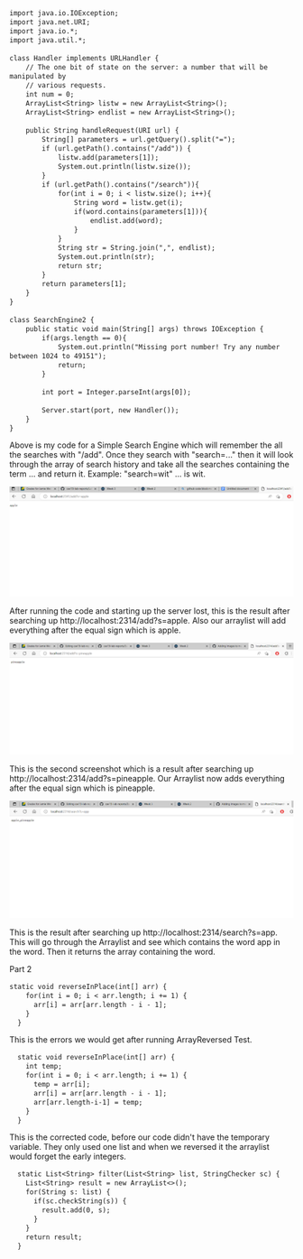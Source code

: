 ```
import java.io.IOException;
import java.net.URI;
import java.io.*;
import java.util.*;

class Handler implements URLHandler {
    // The one bit of state on the server: a number that will be manipulated by
    // various requests.
    int num = 0;
    ArrayList<String> listw = new ArrayList<String>();
    ArrayList<String> endlist = new ArrayList<String>();

    public String handleRequest(URI url) {
        String[] parameters = url.getQuery().split("=");
        if (url.getPath().contains("/add")) {
            listw.add(parameters[1]);
            System.out.println(listw.size());
        } 
        if (url.getPath().contains("/search")){
            for(int i = 0; i < listw.size(); i++){
                String word = listw.get(i);
                if(word.contains(parameters[1])){
                    endlist.add(word);
                }
            }
            String str = String.join(",", endlist);
		    System.out.println(str);
            return str;
        }
        return parameters[1];
    }
}

class SearchEngine2 {
    public static void main(String[] args) throws IOException {
        if(args.length == 0){
            System.out.println("Missing port number! Try any number between 1024 to 49151");
            return;
        }

        int port = Integer.parseInt(args[0]);

        Server.start(port, new Handler());
    }
}
```

Above is my code for a Simple Search Engine which will remember the all the searches with "/add". Once they search with "search=..." then it will look through the array of search history and take all the searches containing the term ... and return it. 
Example: "search=wit" ... is wit. 



![image](https://github.com/JamieWei21/cse15l-lab-reports/blob/main/Example3-Lab2.PNG)

After running the code and starting up the server lost, this is the result after searching up http://localhost:2314/add?s=apple. Also our arraylist will add everything after the equal sign which is apple.



![image](https://github.com/JamieWei21/cse15l-lab-reports/blob/main/Example1-%20Lab2.PNG)

This is the second screenshot which is a result after searching up http://localhost:2314/add?s=pineapple. Our Arraylist now adds everything after the equal sign which is pineapple.





![image](https://github.com/JamieWei21/cse15l-lab-reports/blob/main/Example4-Lab2.PNG)

This is the result after searching up http://localhost:2314/search?s=app. This will go through the Arraylist and see which contains the word app in the word. Then it returns the array containing the word.


Part 2

```
static void reverseInPlace(int[] arr) {
    for(int i = 0; i < arr.length; i += 1) {
      arr[i] = arr[arr.length - i - 1];
    }
  }
```
This is the errors we would get after running ArrayReversed Test. 

```
  static void reverseInPlace(int[] arr) {
    int temp;
    for(int i = 0; i < arr.length; i += 1) {
      temp = arr[i];
      arr[i] = arr[arr.length - i - 1];
      arr[arr.length-i-1] = temp;
    }
  }
```

This is the corrected code, before our code didn't have the temporary variable. They only used one list and when we reversed it the arraylist would forget the early integers. 



```
  static List<String> filter(List<String> list, StringChecker sc) {
    List<String> result = new ArrayList<>();
    for(String s: list) {
      if(sc.checkString(s)) {
        result.add(0, s);
      }
    }
    return result;
  }
```
